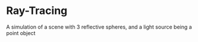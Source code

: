 # Ray-Tracing
A simulation of a scene with 3 reflective spheres, and a light source being a point object
